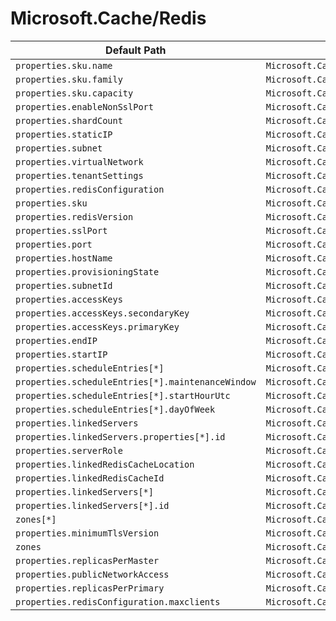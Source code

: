 # Microsoft.Cache/Redis

| Default Path | Alias |
|---|---|
| `properties.sku.name` | `Microsoft.Cache/Redis/sku.name` |
| `properties.sku.family` | `Microsoft.Cache/Redis/sku.family` |
| `properties.sku.capacity` | `Microsoft.Cache/Redis/sku.capacity` |
| `properties.enableNonSslPort` | `Microsoft.Cache/Redis/enableNonSslPort` |
| `properties.shardCount` | `Microsoft.Cache/Redis/shardCount` |
| `properties.staticIP` | `Microsoft.Cache/Redis/staticIP` |
| `properties.subnet` | `Microsoft.Cache/Redis/subnet` |
| `properties.virtualNetwork` | `Microsoft.Cache/Redis/virtualNetwork` |
| `properties.tenantSettings` | `Microsoft.Cache/Redis/tenantSettings` |
| `properties.redisConfiguration` | `Microsoft.Cache/Redis/redisConfiguration` |
| `properties.sku` | `Microsoft.Cache/Redis/sku` |
| `properties.redisVersion` | `Microsoft.Cache/Redis/redisVersion` |
| `properties.sslPort` | `Microsoft.Cache/Redis/sslPort` |
| `properties.port` | `Microsoft.Cache/Redis/port` |
| `properties.hostName` | `Microsoft.Cache/Redis/hostName` |
| `properties.provisioningState` | `Microsoft.Cache/Redis/provisioningState` |
| `properties.subnetId` | `Microsoft.Cache/Redis/subnetId` |
| `properties.accessKeys` | `Microsoft.Cache/Redis/accessKeys` |
| `properties.accessKeys.secondaryKey` | `Microsoft.Cache/Redis/accessKeys.secondaryKey` |
| `properties.accessKeys.primaryKey` | `Microsoft.Cache/Redis/accessKeys.primaryKey` |
| `properties.endIP` | `Microsoft.Cache/Redis/endIP` |
| `properties.startIP` | `Microsoft.Cache/Redis/startIP` |
| `properties.scheduleEntries[*]` | `Microsoft.Cache/Redis/scheduleEntries[*]` |
| `properties.scheduleEntries[*].maintenanceWindow` | `Microsoft.Cache/Redis/scheduleEntries[*].maintenanceWindow` |
| `properties.scheduleEntries[*].startHourUtc` | `Microsoft.Cache/Redis/scheduleEntries[*].startHourUtc` |
| `properties.scheduleEntries[*].dayOfWeek` | `Microsoft.Cache/Redis/scheduleEntries[*].dayOfWeek` |
| `properties.linkedServers` | `Microsoft.Cache/Redis/linkedServers` |
| `properties.linkedServers.properties[*].id` | `Microsoft.Cache/Redis/linkedServers.properties[*].id` |
| `properties.serverRole` | `Microsoft.Cache/Redis/serverRole` |
| `properties.linkedRedisCacheLocation` | `Microsoft.Cache/Redis/linkedRedisCacheLocation` |
| `properties.linkedRedisCacheId` | `Microsoft.Cache/Redis/linkedRedisCacheId` |
| `properties.linkedServers[*]` | `Microsoft.Cache/Redis/linkedServers[*]` |
| `properties.linkedServers[*].id` | `Microsoft.Cache/Redis/linkedServers[*].id` |
| `zones[*]` | `Microsoft.Cache/Redis/zones[*]` |
| `properties.minimumTlsVersion` | `Microsoft.Cache/Redis/minimumTlsVersion` |
| `zones` | `Microsoft.Cache/Redis/zones` |
| `properties.replicasPerMaster` | `Microsoft.Cache/Redis/replicasPerMaster` |
| `properties.publicNetworkAccess` | `Microsoft.Cache/Redis/publicNetworkAccess` |
| `properties.replicasPerPrimary` | `Microsoft.Cache/Redis/replicasPerPrimary` |
| `properties.redisConfiguration.maxclients` | `Microsoft.Cache/Redis/redisConfiguration.maxclients` |

